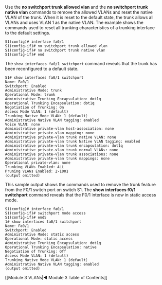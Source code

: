Use the **no switchport trunk allowed vlan** and the **no switchport trunk native vlan** commands to remove the allowed VLANs and reset the native VLAN of the trunk. When it is reset to the default state, the trunk allows all VLANs and uses VLAN 1 as the native VLAN. The example shows the commands used to reset all trunking characteristics of a trunking interface to the default settings.

```
S1(config)# interface fa0/1
S1(config-if)# no switchport trunk allowed vlan
S1(config-if)# no switchport trunk native vlan
S1(config-if)# end
```

The `show interfaces fa0/1 switchport` command reveals that the trunk has been reconfigured to a default state.

```
S1# show interfaces fa0/1 switchport
Name: Fa0/1
Switchport: Enabled
Administrative Mode: trunk
Operational Mode: trunk
Administrative Trunking Encapsulation: dot1q
Operational Trunking Encapsulation: dot1q
Negotiation of Trunking: On
Access Mode VLAN: 1 (default) 
Trunking Native Mode VLAN: 1 (default)
Administrative Native VLAN tagging: enabled
Voice VLAN: none
Administrative private-vlan host-association: none
Administrative private-vlan mapping: none 
Administrative private-vlan trunk native VLAN: none
Administrative private-vlan trunk Native VLAN tagging: enabled
Administrative private-vlan trunk encapsulation: dot1q
Administrative private-vlan trunk normal VLANs: none
Administrative private-vlan trunk associations: none
Administrative private-vlan trunk mappings: none
Operational private-vlan: none
Trunking VLANs Enabled: ALL
Pruning VLANs Enabled: 2-1001
(output omitted)
```

This sample output shows the commands used to remove the trunk feature from the F0/1 switch port on switch S1. The **show interfaces f0/1 switchport** command reveals that the F0/1 interface is now in static access mode.

```
S1(config)# interface fa0/1
S1(config-if)# switchport mode access
S1(config-if)# endS
1# show interfaces fa0/1 switchport
Name: Fa0/1
Switchport: Enabled
Administrative Mode: static access
Operational Mode: static access
Administrative Trunking Encapsulation: dot1q
Operational Trunking Encapsulation: native
Negotiation of Trunking: Off
Access Mode VLAN: 1 (default)
Trunking Native Mode VLAN: 1 (default)
Administrative Native VLAN tagging: enabled
(output omitted)
```

[[Module 3 VLANs|◀ Module 3 Table of Contents]]